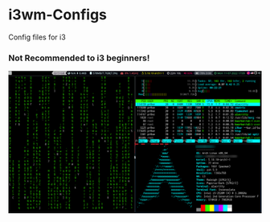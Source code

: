 # i3wm-Configs
Config files for i3
### Not Recommended to i3 beginners!

![i3wm](https://github.com/Pr0xe/i3-Configs/blob/master/i3configs/i3configpic.png)

